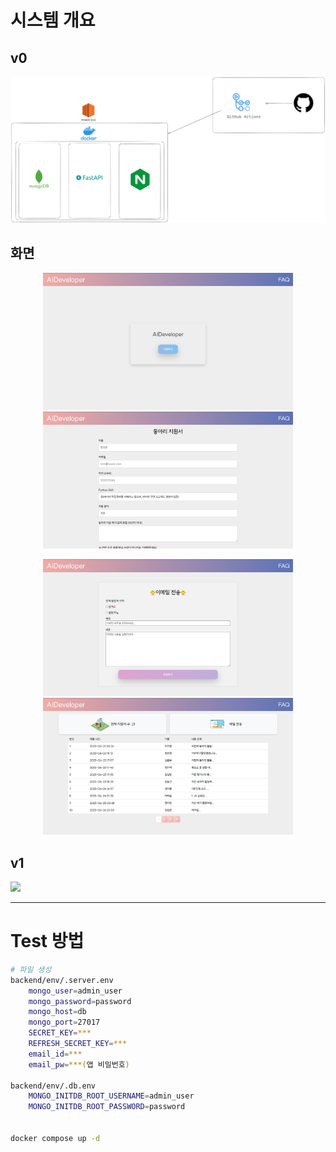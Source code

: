 
# 시스템 개요

## v0
![](./img/system.png)

## 화면
<p align=center>
    <img src="./img/aid_v0_home.png" width=400/>
    <img src="./img/aid_v0_submit.png" width=400/>
</p>
<p align=center>
    <img src="./img/aid_v0_mail.png" width=400/>
    <img src="./img/aid_v0_admin.png" width=400/>
</p>


## v1
![](./img/aid_v1.png)

---

# Test 방법

```sh
# 파일 생성
backend/env/.server.env
    mongo_user=admin_user
    mongo_password=password
    mongo_host=db
    mongo_port=27017
    SECRET_KEY=***
    REFRESH_SECRET_KEY=***
    email_id=***
    email_pw=***(앱 비밀번호)

backend/env/.db.env
    MONGO_INITDB_ROOT_USERNAME=admin_user
    MONGO_INITDB_ROOT_PASSWORD=password


docker compose up -d
```
